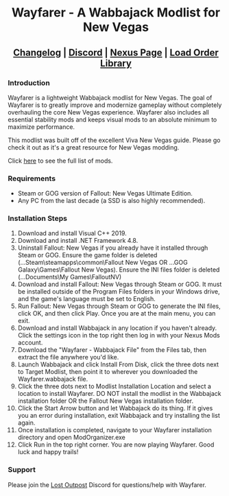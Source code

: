 <div align="center">

# Wayfarer - A Wabbajack Modlist for New Vegas
  
## [Changelog](https://github.com/Ender108/Wayfarer---A-Wabbajack-Modlist-for-New-Vegas/blob/main/CHANGELOG.md) | [Discord](https://discord.gg/WF66mMu) | [Nexus Page](https://www.nexusmods.com/newvegas/mods/80133) | [Load Order Library](https://loadorderlibrary.com/lists/wayfarer)
  
 </div>

### Introduction

Wayfarer is a lightweight Wabbajack modlist for New Vegas. The goal of Wayfarer is to greatly improve and modernize gameplay without completely overhauling the core New Vegas experience. Wayfarer also includes all essential stability mods and keeps visual mods to an absolute minimum to maximize performance.

This modlist was built off of the excellent Viva New Vegas guide. Please go check it out as it's a great resource for New Vegas modding.

Click [here](https://loadorderlibrary.com/lists/wayfarer) to see the full list of mods.

### Requirements

- Steam or GOG version of Fallout: New Vegas Ultimate Edition.
- Any PC from the last decade (a SSD is also highly recommended).


### Installation Steps

1. Download and install Visual C++ 2019.
2. Download and install .NET Framework 4.8.
3. Uninstall Fallout: New Vegas if you already have it installed through Steam or GOG. Ensure the game folder is deleted (...Steam\steamapps\common\Fallout New Vegas OR ...GOG Galaxy\Games\Fallout New Vegas). Ensure the INI files folder is deleted (...Documents\My Games\FalloutNV)
4. Download and install Fallout: New Vegas through Steam or GOG. It must be installed outside of the Program Files folders in your Windows drive, and the game's language must be set to English.
5. Run Fallout: New Vegas through Steam or GOG to generate the INI files, click OK, and then click Play. Once you are at the main menu, you can exit.
6. Download and install Wabbajack in any location if you haven't already. Click the settings icon in the top right then log in with your Nexus Mods account.
7. Download the "Wayfarer - Wabbajack File" from the Files tab, then extract the file anywhere you'd like.
8. Launch Wabbajack and click Install From Disk, click the three dots next to Target Modlist, then point it to wherever you downloaded the Wayfarer.wabbajack file.
9. Click the three dots next to Modlist Installation Location and select a location to install Wayfarer. DO NOT install the modlist in the Wabbajack installation folder OR the Fallout New Vegas installation folder.
10. Click the Start Arrow button and let Wabbajack do its thing. If it gives you an error during installation, exit Wabbajack and try installing the list again.
11. Once installation is completed, navigate to your Wayfarer installation directory and open ModOrganizer.exe
12. Click Run in the top right corner. You are now playing Wayfarer. Good luck and happy trails!


### Support
Please join the [Lost Outpost](https://discord.com/invite/WF66mMu) Discord for questions/help with Wayfarer.
